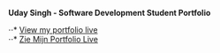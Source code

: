 **Uday Singh - Software Development Student Portfolio**

⋅⋅* [View my portfolio live](https://uday-singh1.github.io/Uday-portfolio/) <br> 
⋅⋅* [Zie Mijn Portfolio Live](https://uday-singh1.github.io/Uday-portfolio/) 


